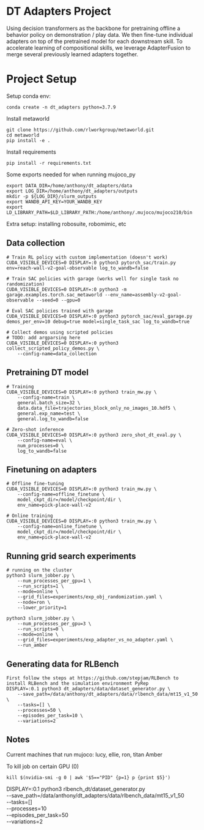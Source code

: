 # DT Adapters Project

Using decision transformers as the backbone for pretraining offline a behavior policy on demonstration / play data. We then fine-tune individual adapters on top of the pretrained model for each downstream skill. To accelerate learning of compositional skills, we leverage AdapterFusion to merge several previously learned adapters together. 

# Project Setup

Setup conda env:

```
conda create -n dt_adapters python=3.7.9
```

Install metaworld 

```
git clone https://github.com/rlworkgroup/metaworld.git
cd metaworld 
pip install -e .
```

Install requirements
```
pip install -r requirements.txt
```

Some exports needed for when running mujoco_py
```
export DATA_DIR=/home/anthony/dt_adapters/data
export LOG_DIR=/home/anthony/dt_adapters/outputs
mkdir -p ${LOG_DIR}/slurm_outputs
export WANDB_API_KEY=YOUR_WANDB_KEY
export LD_LIBRARY_PATH=$LD_LIBRARY_PATH:/home/anthony/.mujoco/mujoco210/bin
``` 

Extra setup: installing robosuite, robomimic, etc

## Data collection
```
# Train RL policy with custom implementation (doesn't work)
CUDA_VISIBLE_DEVICES=0 DISPLAY=:0 python3 pytorch_sac/train.py env=reach-wall-v2-goal-observable log_to_wandb=false

# Train SAC policies with garage (works well for single task no randomization)
CUDA_VISIBLE_DEVICES=0 DISPLAY=:0 python3 -m garage.examples.torch.sac_metaworld --env_name=assembly-v2-goal-observable --seed=0 --gpu=0

# Eval SAC policies trained with garage
CUDA_VISIBLE_DEVICES=0 DISPLAY=:0 python3 pytorch_sac/eval_garage.py demos_per_env=10 debug=true model=single_task_sac log_to_wandb=true

# Collect demos using scripted policies
# TODO: add argparsing here
CUDA_VISIBLE_DEVICES=0 DISPLAY=:0 python3 collect_scripted_policy_demos.py \
    --config-name=data_collection
```

## Pretraining DT model 
```
# Training
CUDA_VISIBLE_DEVICES=0 DISPLAY=:0 python3 train_mw.py \
    --config-name=train \
    general.batch_size=32 \
    data.data_file=trajectories_block_only_no_images_10.hdf5 \
    general.exp_name=test \
    general.log_to_wandb=false

# Zero-shot inference
CUDA_VISIBLE_DEVICES=0 DISPLAY=:0 python3 zero_shot_dt_eval.py \
    --config-name=eval \
    num_processes=0 \
    log_to_wandb=false
```

## Finetuning on adapters
```
# Offline fine-tuning 
CUDA_VISIBLE_DEVICES=0 DISPLAY=:0 python3 train_mw.py \
    --config-name=offline_finetune \
    model_ckpt_dir=/model/checkpoint/dir \
    env_name=pick-place-wall-v2

# Online training 
CUDA_VISIBLE_DEVICES=0 DISPLAY=:0 python3 train_mw.py \
    --config-name=online_finetune \
    model_ckpt_dir=/model/checkpoint/dir \
    env_name=pick-place-wall-v2
```

## Running grid search experiments
```
# running on the cluster
python3 slurm_jobber.py \
    --num_processes_per_gpu=1 \
    --run_scripts=1 \
    --mode=online \
    --grid_files=experiments/exp_obj_randomization.yaml \
    --node=ron \
    --lower_priority=1

python3 slurm_jobber.py \
    --num_processes_per_gpu=3 \
    --run_scripts=0 \
    --mode=online \
    --grid_files=experiments/exp_adapter_vs_no_adapter.yaml \
    --run_amber
```

## Generating data for RLBench
```
First follow the steps at https://github.com/stepjam/RLBench to install RLBench and the simulation environment PyRep
DISPLAY=:0.1 python3 dt_adapters/data/dataset_generator.py \
    --save_path=/data/anthony/dt_adapters/data/rlbench_data/mt15_v1_50 \
    --tasks=[] \
    --processes=50 \
    --episodes_per_task=10 \
    --variations=2
```

## Notes
Current machines that run mujoco: lucy, ellie, ron, titan
Amber

To kill job on certain GPU (0)
```
kill $(nvidia-smi -g 0 | awk '$5=="PID" {p=1} p {print $5}')
```


DISPLAY=:0.1 python3 rlbench_dt/dataset_generator.py \
    --save_path=/data/anthony/dt_adapters/data/rlbench_data/mt15_v1_50 \
    --tasks=[] \
    --processes=10 \
    --episodes_per_task=50 \
    --variations=2